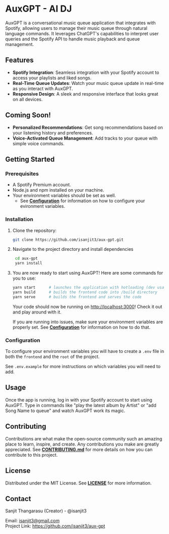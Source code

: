# AuxGPT - AI DJ

AuxGPT is a conversational music queue application that integrates with Spotify, allowing users to manage their music queue through natural language commands. It leverages ChatGPT's capabilities to interpret user queries and the Spotify API to handle music playback and queue management.

## Features
- **Spotify Integration**: Seamless integration with your Spotify account to access your playlists and liked songs.
- **Real-Time Queue Updates**: Watch your music queue update in real-time as you interact with AuxGPT.
- **Responsive Design**: A sleek and responsive interface that looks great on all devices.

## Coming Soon!
- **Personalized Recommendations**: Get song recommendations based on your listening history and preferences.
- **Voice-Activated Queue Management**: Add tracks to your queue with simple voice commands.


## Getting Started

### Prerequisites

- A Spotify Premium account.
- Node.js and npm installed on your machine.
- Your environment variables should be set as well.
  - See **[Configuration](#configuration)** for information on how to configure your evironment variables.

### Installation

1. Clone the repository:
   ```sh
   git clone https://github.com/isanjit3/aux-gpt.git
   ```
2. Navigate to the project directory and install dependencies
   ```sh
    cd aux-gpt
    yarn install
   ```
3. You are now ready to start using AuxGPT!
   Here are some commands for you to use:
   ```sh
   yarn start      # launches the application with hotloading (dev usage)
   yarn build      # builds the frontend code into /build directory
   yarn serve      # builds the frontend and serves the code
   ```

   Your code should now be running on [http://localhost:3000](http://localhost:3000)! Check it out and play around with it.   
           
   If you are running into issues, make sure your environment variables are properly set. See **[Configuration](#configuration)** for information on how to do that.


### Configuration
To configure your environment variables you will have to create a `.env` file in both the `frontend` and the `root` of the project.

See `.env.example` for more instructions on which variables you will need to add.

## Usage
Once the app is running, log in with your Spotify account to start using AuxGPT. Type in commands like "play the latest album by Artist" or "add Song Name to queue" and watch AuxGPT work its magic.

## Contributing
Contributions are what make the open-source community such an amazing place to learn, inspire, and create. Any contributions you make are greatly appreciated. See **[CONTRIBUTING.md](`CONTRIBUTING.md`)** for more details on how you can contribute to this project.

## License

Distributed under the MIT License. See **[LICENSE](`LICENSE`)** for more information.


## Contact
Sanjit Thangarasu (Creator) - @isanjit3

Email: isanjit3@gmail.com  
Project Link: https://github.com/isanjit3/aux-gpt

